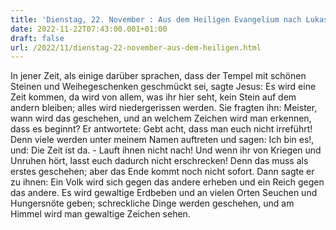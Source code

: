 ```yaml
---
title: 'Dienstag, 22. November : Aus dem Heiligen Evangelium nach Lukas - Lk 21,5-11.'
date: 2022-11-22T07:43:00.001+01:00
draft: false
url: /2022/11/dienstag-22-november-aus-dem-heiligen.html
---
```


In jener Zeit, als einige darüber sprachen, dass der Tempel mit schönen Steinen und Weihegeschenken geschmückt sei, sagte Jesus: Es wird eine Zeit kommen, da wird von allem, was ihr hier seht, kein Stein auf dem andern bleiben; alles wird niedergerissen werden. Sie fragten ihn: Meister, wann wird das geschehen, und an welchem Zeichen wird man erkennen, dass es beginnt? Er antwortete: Gebt acht, dass man euch nicht irreführt! Denn viele werden unter meinem Namen auftreten und sagen: Ich bin es!, und: Die Zeit ist da. - Lauft ihnen nicht nach! Und wenn ihr von Kriegen und Unruhen hört, lasst euch dadurch nicht erschrecken! Denn das muss als erstes geschehen; aber das Ende kommt noch nicht sofort. Dann sagte er zu ihnen: Ein Volk wird sich gegen das andere erheben und ein Reich gegen das andere. Es wird gewaltige Erdbeben und an vielen Orten Seuchen und Hungersnöte geben; schreckliche Dinge werden geschehen, und am Himmel wird man gewaltige Zeichen sehen.